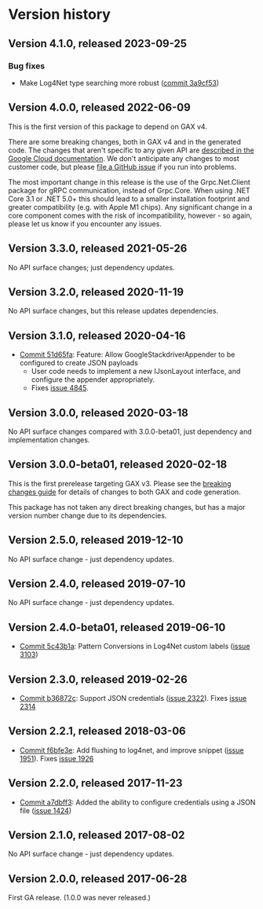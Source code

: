 # Version history

## Version 4.1.0, released 2023-09-25

### Bug fixes

- Make Log4Net type searching more robust ([commit 3a9cf53](https://github.com/googleapis/google-cloud-dotnet/commit/3a9cf538123553707bf7e49b82d8887102254c5c))

## Version 4.0.0, released 2022-06-09

This is the first version of this package to depend on GAX v4.

There are some breaking changes, both in GAX v4 and in the generated
code. The changes that aren't specific to any given API are [described in the Google Cloud
documentation](https://cloud.google.com/dotnet/docs/reference/help/breaking-gax4).
We don't anticipate any changes to most customer code, but please [file a
GitHub issue](https://github.com/googleapis/google-cloud-dotnet/issues/new/choose)
if you run into problems.

The most important change in this release is the use of the Grpc.Net.Client package
for gRPC communication, instead of Grpc.Core. When using .NET Core 3.1 or .NET 5.0+
this should lead to a smaller installation footprint and greater compatibility (e.g.
with Apple M1 chips). Any significant change in a core component comes with the risk
of incompatibility, however - so again, please let us know if you encounter any
issues.


## Version 3.3.0, released 2021-05-26

No API surface changes; just dependency updates.

## Version 3.2.0, released 2020-11-19

No API surface changes, but this release updates dependencies.

## Version 3.1.0, released 2020-04-16

- [Commit 51d65fa](https://github.com/googleapis/google-cloud-dotnet/commit/51d65fa): Feature: Allow GoogleStackdriverAppender to be configured to create JSON payloads
  - User code needs to implement a new IJsonLayout interface, and configure the appender appropriately.
  - Fixes [issue 4845](https://github.com/googleapis/google-cloud-dotnet/issues/4845).

## Version 3.0.0, released 2020-03-18

No API surface changes compared with 3.0.0-beta01, just dependency
and implementation changes.

## Version 3.0.0-beta01, released 2020-02-18

This is the first prerelease targeting GAX v3. Please see the [breaking changes guide](https://cloud.google.com/dotnet/docs/reference/help/breaking-gax2) for details of changes to both GAX and code generation.

This package has not taken any direct breaking changes, but has a major version number change due to its dependencies.

## Version 2.5.0, released 2019-12-10

No API surface change - just dependency updates.

## Version 2.4.0, released 2019-07-10

No API surface change - just dependency updates.

## Version 2.4.0-beta01, released 2019-06-10

- [Commit 5c43b1a](https://github.com/googleapis/google-cloud-dotnet/commit/5c43b1a): Pattern Conversions in Log4Net custom labels ([issue 3103](https://github.com/googleapis/google-cloud-dotnet/issues/3103))

## Version 2.3.0, released 2019-02-26

- [Commit b36872c](https://github.com/googleapis/google-cloud-dotnet/commit/b36872c): Support JSON credentials ([issue 2322](https://github.com/googleapis/google-cloud-dotnet/issues/2322)). Fixes [issue 2314](https://github.com/googleapis/google-cloud-dotnet/issues/2314)

## Version 2.2.1, released 2018-03-06

- [Commit f6bfe3e](https://github.com/googleapis/google-cloud-dotnet/commit/f6bfe3e): Add flushing to log4net, and improve snippet ([issue 1951](https://github.com/googleapis/google-cloud-dotnet/issues/1951)). Fixes [issue 1926](https://github.com/googleapis/google-cloud-dotnet/issues/1926)

## Version 2.2.0, released 2017-11-23

- [Commit a7dbff3](https://github.com/googleapis/google-cloud-dotnet/commit/a7dbff3): Added the ability to configure credentials using a JSON file ([issue 1424](https://github.com/googleapis/google-cloud-dotnet/issues/1424))

## Version 2.1.0, released 2017-08-02

No API surface change - just dependency updates.

## Version 2.0.0, released 2017-06-28

First GA release. (1.0.0 was never released.)
